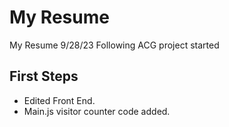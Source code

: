 # My Resume 
My Resume 9/28/23 Following ACG project started

## First Steps

- Edited Front End.
- Main.js visitor counter code added.